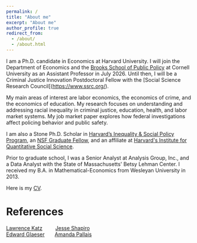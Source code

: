 ```yaml
---
permalink: /
title: "About me"
excerpt: "About me"
author_profile: true
redirect_from: 
  - /about/
  - /about.html
---
```


I am a Ph.D. candidate in Economics at Harvard University. I will join the Department of Economics and the [Brooks School of Public Policy](https://publicpolicy.cornell.edu/) at Cornell University as an Assistant Professor in July 2026. Until then, I will be a Criminal Justice Innovation Postdoctoral Fellow with the [Social Science Research Council[(https://www.ssrc.org/).

My main areas of interest are labor economics, the economics of crime, and the economics of education. My research focuses on understanding and addressing racial inequality in criminal justice, education, health, and labor market systems. My job market paper explores how federal investigations affect policing behavior and public safety.

I am also a Stone Ph.D. Scholar in [Harvard’s Inequality & Social Policy Program](https://inequality.hks.harvard.edu), an [NSF Graduate Fellow](https://www.nsfgrfp.org), and an affiliate at [Harvard's Institute for Quantitative Social Science](https://www.iq.harvard.edu/about).

Prior to graduate school, I was a Senior Analyst at Analysis Group, Inc., and a Data Analyst with the State of Massachusetts' Betsy Lehman Center. I received my B.A. in Mathematical-Economics from Wesleyan University in 2013.

Here is my [CV](https://romainecampbell.github.io/files/CampbellRomaine_CV.pdf).

References
======

[Lawrence Katz](katz2@fas.harvard.edu)&nbsp;&nbsp;&nbsp;&nbsp;&nbsp;&nbsp;&nbsp;&nbsp;&nbsp;[Jesse Shapiro](jesse_shapiro@fas.harvard.edu)         
[Edward Glaeser](eglaeser@harvard.edu)&nbsp;&nbsp;&nbsp;&nbsp;&nbsp;&nbsp;&nbsp;[Amanda Pallais](apallais@fas.harvard.edu)                              





